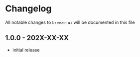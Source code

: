 # Changelog

All notable changes to `breeze-ui` will be documented in this file

## 1.0.0 - 202X-XX-XX

- initial release
